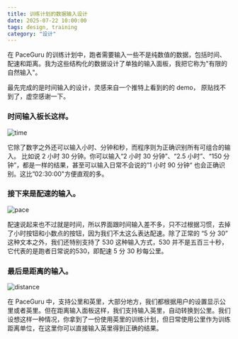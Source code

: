 ```yaml
---
title: 训练计划的数据输入设计
date: 2025-07-22 10:00:00
tags: design, training
category: "设计"
---
```

在 PaceGuru 的训练计划中，跑者需要输入一些不是纯数值的数据，包括时间、配速和距离。我为这些结构化的数据设计了单独的输入面板，我把它称为"有限的自然输入"。

最先完成的是时间输入的设计，灵感来自一个推特上看到的的 demo， 原贴找不到了，虚空感谢一下。

### 时间输入板长这样。
![time](/blog/zh/images/input/timeInput.png)

它除了数字之外还可以输入小时、分钟和秒，而程序则为正确识别所有可组合的输入。
比如说 2 小时 30 分钟。你可以输入“2 小时 30 分钟”、“2.5 小时”、“150 分钟”，都是一样的结果，甚至可以输入日常不会说的”1 小时 90 分钟“ 也会正确识别。这比”02:30:00"方便直观的多。

### 接下来是配速的输入。
![pace](/blog/zh/images/input/paceInput.png)

配速说起来也不过就是时间，所以界面跟时间输入差不多，只不过根据习惯，去掉了小时按钮和小数点的按钮，因为我们不太这么表达配速。除了正常的 “5 分 30” 这种文本之外，我们还特别支持了 530 这种输入方式，530 并不是五百三十秒，它代表的是跑者日常说的530，即配速 5 分 30 秒每公里。

### 最后是距离的输入。
![distance](/blog/zh/images/input/distanceInput.png)

在 PaceGuru 中，支持公里和英里，大部分地方，我们都根据用户的设置显示公里或者英里。但在距离输入面板这样，我们支持输入英里，自动转换到公里。我们设想这样一种情况，你拿到了一份使用英里的训练计划，但日常使用公里作为训练距离单位，在这里你可以直接输入英里得到正确的结果。

